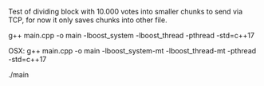 Test of dividing block with 10.000 votes into smaller chunks to send via TCP, for now it only saves chunks into other file.

g++ main.cpp -o main -lboost_system -lboost_thread -pthread -std=c++17

OSX: g++ main.cpp -o main -lboost_system-mt -lboost_thread-mt -pthread -std=c++17

./main

